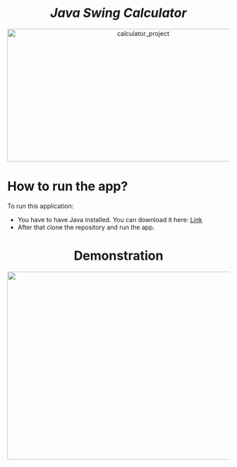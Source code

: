 <h1 align="center"><strong><em>Java Swing Calculator</strong></em></h1>
<p align="center"><img src="png-transparent-calculator-app-icon-ios-iphone-2d-simple-symbol" alt="calculator_project" height=300 width=600></p>
  
# How to run the app?

<p>To run this application: </p> 

* You have to have Java installed. You can download it here: <a href="https://www.java.com/en/">Link</a>
* After that clone the repository and run the app.

<h1 align="center"><strong>Demonstration</strong></h1>
<p align="center"><img src="calculator-image" height=425 width=1000></p>

